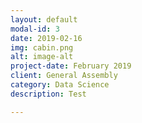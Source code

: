 ```yaml
---
layout: default
modal-id: 3
date: 2019-02-16
img: cabin.png
alt: image-alt
project-date: February 2019
client: General Assembly
category: Data Science
description: Test

---
```

